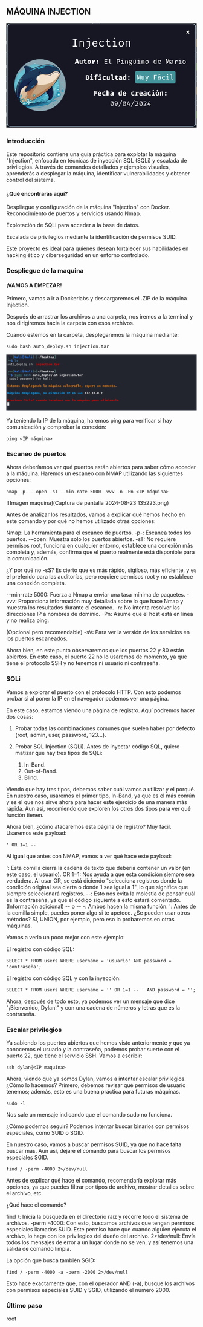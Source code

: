 ## MÁQUINA INJECTION

![Imagen maquina](Foto_de_la_maquina_injection.png)

### Introducción

Este repositorio contiene una guía práctica para explotar la máquina "Injection", enfocada en técnicas de inyección SQL (SQLi) y escalada de privilegios. A través de comandos detallados y ejemplos visuales, aprenderás a desplegar la máquina, identificar vulnerabilidades y obtener control del sistema.

#### ¿Qué encontrarás aquí?

Despliegue y configuración de la máquina "Injection" con Docker.
Reconocimiento de puertos y servicios usando Nmap.

Explotación de SQLi para acceder a la base de datos.

Escalada de privilegios mediante la identificación de permisos SUID.

Este proyecto es ideal para quienes desean fortalecer sus habilidades en hacking ético y ciberseguridad en un entorno controlado.

### Despliegue de la maquina

#### ¡VAMOS A EMPEZAR!

Primero, vamos a ir a Dockerlabs y descargaremos el .ZIP de la máquina Injection.

Después de arrastrar los archivos a una carpeta, nos iremos a la terminal y nos dirigiremos hacia la carpeta con esos archivos.

Cuando estemos en la carpeta, desplegaremos la máquina mediante:

```
sudo bash auto_deploy.sh injection.tar
```

![Imagen maquina](Foto_despliegue_maquina.png)

Ya teniendo la IP de la máquina, haremos ping para verificar si hay comunicación y comprobar la conexión:

```
ping <IP máquina>
```

### Escaneo de puertos 

Ahora deberíamos ver qué puertos están abiertos para saber cómo acceder a la máquina. Haremos un escaneo con NMAP utilizando las siguientes opciones:

```
nmap -p- --open -sT --min-rate 5000 -vvv -n -Pn <IP máquina>
```

![Imagen maquina](Captura de pantalla 2024-08-23 135223.png)

Antes de analizar los resultados, vamos a explicar qué hemos hecho en este comando y por qué no hemos utilizado otras opciones:

Nmap: La herramienta para el escaneo de puertos.
-p-: Escanea todos los puertos.
--open: Muestra solo los puertos abiertos.
-sT: No requiere permisos root, funciona en cualquier entorno, establece una conexión más completa y, además, confirma que el puerto realmente está disponible para la comunicación.

¿Y por qué no -sS?
Es cierto que es más rápido, sigiloso, más eficiente, y es el preferido para las auditorías, pero requiere permisos root y no establece una conexión completa.

--min-rate 5000: Fuerza a Nmap a enviar una tasa mínima de paquetes.
-vvv: Proporciona información muy detallada sobre lo que hace Nmap y muestra los resultados durante el escaneo.
-n: No intenta resolver las direcciones IP a nombres de dominio.
-Pn: Asume que el host está en línea y no realiza ping.

(Opcional pero recomendable) 
-sV: Para ver la versión de los servicios en los puertos escaneados.

Ahora bien, en este punto observaremos que los puertos 22 y 80 están abiertos. En este caso, el puerto 22 no lo usaremos de momento, ya que tiene el protocolo SSH y no tenemos ni usuario ni contraseña.

### SQLi

Vamos a explorar el puerto con el protocolo HTTP. Con esto podemos probar si al poner la IP en el navegador podemos ver una página.

En este caso, estamos viendo una página de registro. Aquí podremos hacer dos cosas:

1. Probar todas las combinaciones comunes que suelen haber por defecto (root, admin, user, password, 123...).

2. Probar SQL Injection (SQLi). Antes de inyectar código SQL, quiero matizar que hay tres tipos de SQLi:

   1. In-Band.
   2. Out-of-Band.
   3. Blind.
   
Viendo que hay tres tipos, debemos saber cuál vamos a utilizar y el porqué. En nuestro caso, usaremos el primer tipo, In-Band, ya que es el más común y es el que nos sirve ahora para hacer este ejercicio de una manera más rápida. Aun así, recomiendo que exploren los otros dos tipos para ver qué función tienen.

Ahora bien, ¿cómo atacaremos esta página de registro? Muy fácil. Usaremos este payload:

```
' OR 1=1 --
```

Al igual que antes con NMAP, vamos a ver qué hace este payload:

': Esta comilla cierra la cadena de texto que debería contener un valor (en este caso, el usuario).
OR 1=1: Nos ayuda a que esta condición siempre sea verdadera. Al usar OR, se está diciendo "selecciona registros donde la condición original sea cierta o donde 1 sea igual a 1", lo que significa que siempre seleccionará registros.
--: Esto nos evita la molestia de pensar cuál es la contraseña, ya que el código siguiente a esto estará comentado.
(Información adicional)
-- o -- -: Ambos hacen la misma función.
': Antes de la comilla simple, puedes poner algo si te apetece.
¿Se pueden usar otros métodos? Sí, UNION, por ejemplo, pero eso lo probaremos en otras máquinas.

Vamos a verlo un poco mejor con este ejemplo:

El registro con código SQL:

```
SELECT * FROM users WHERE username = 'usuario' AND password = 'contraseña';
```
El registro con código SQL y con la inyección:

```
SELECT * FROM users WHERE username = '' OR 1=1 -- ' AND password = '';
```

Ahora, después de todo esto, ya podemos ver un mensaje que dice "¡Bienvenido, Dylan!" y con una cadena de números y letras que es la contraseña.

### Escalar privilegios

Ya sabiendo los puertos abiertos que hemos visto anteriormente y que ya conocemos el usuario y la contraseña, podemos probar suerte con el puerto 22, que tiene el servicio SSH. Vamos a escribir:

```
ssh dylan@<IP maquina>
```

Ahora, viendo que ya somos Dylan, vamos a intentar escalar privilegios. ¿Cómo lo hacemos? Primero, debemos revisar qué permisos de usuario tenemos; además, esto es una buena práctica para futuras máquinas.

```
sudo -l
```

Nos sale un mensaje indicando que el comando sudo no funciona.

¿Cómo podemos seguir? Podemos intentar buscar binarios con permisos especiales, como SUID o SGID.

En nuestro caso, vamos a buscar permisos SUID, ya que no hace falta buscar más. Aun así, dejaré el comando para buscar los permisos especiales SGID.

```
find / -perm -4000 2>/dev/null
```

Antes de explicar qué hace el comando, recomendaría explorar más opciones, ya que puedes filtrar por tipos de archivo, mostrar detalles sobre el archivo, etc.

¿Qué hace el comando?

find /: Inicia la búsqueda en el directorio raíz y recorre todo el sistema de archivos.
-perm -4000: Con esto, buscamos archivos que tengan permisos especiales llamados SUID. Este permiso hace que cuando alguien ejecuta el archivo, lo haga con los privilegios del dueño del archivo.
2>/dev/null: Envía todos los mensajes de error a un lugar donde no se ven, y así tenemos una salida de comando limpia.

La opción que busca también SGID:

```
find / -perm -4000 -a -perm -2000 2>/dev/null
```

Esto hace exactamente que, con el operador AND (-a), busque los archivos con permisos especiales SUID y SGID, utilizando el número 2000.

### Último paso

root
